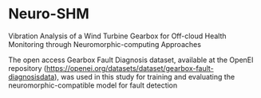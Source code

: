 # Neuro-SHM
Vibration Analysis of a Wind Turbine Gearbox for Off-cloud Health Monitoring through Neuromorphic-computing Approaches

The open access Gearbox Fault Diagnosis dataset, available at the OpenEI repository (https://openei.org/datasets/dataset/gearbox-fault-diagnosisdata), was used in this study for training and evaluating the neuromorphic-compatible model for fault detection

